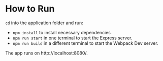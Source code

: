 # How to Run

`cd` into the application folder and run:
- `npm install` to install necessary dependencies
- `npm run start` in one terminal to start the Express server.
- `npm run build` in a different terminal to start the Webpack Dev server.

The app runs on http://localhost:8080/.